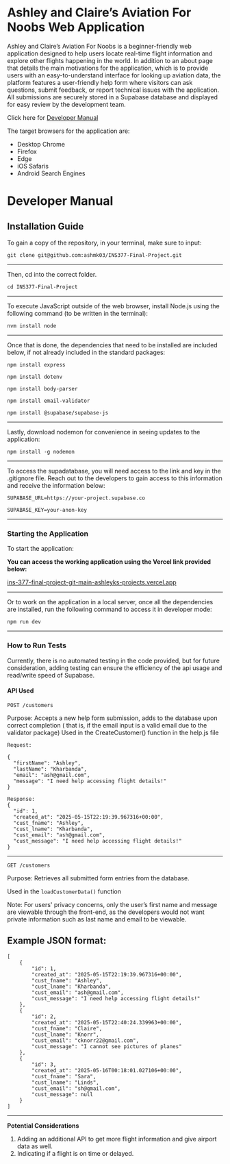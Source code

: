 # Ashley and Claire’s Aviation For Noobs Web Application

Ashley and Claire’s Aviation For Noobs is a beginner-friendly web application designed to help users locate real-time flight information and explore other flights happening in the world. In addition to an about page that details the main motivations for the application, which is to provide users with an easy-to-understand interface for looking up aviation data, the platform features a user-friendly help form where visitors can ask questions, submit feedback, or report technical issues with the application. All submissions are securely stored in a Supabase database and displayed for easy review by the development team.

Click here for [Developer Manual](#developermanual)

The target browsers for the application are:
- Desktop Chrome
- Firefox
- Edge
- iOS Safaris
- Android Search Engines

<a id="developermanual"></a>

# Developer Manual

## Installation Guide

To gain a copy of the repository, in your terminal, make sure to input:

`git clone git@github.com:ashmk03/INS377-Final-Project.git`

---

Then, cd into the correct folder. 

`cd INS377-Final-Project`

---

To execute JavaScript outside of the web browser, install Node.js using the following command (to be written in the terminal):

`nvm install node`

---

Once that is done, the dependencies that need to be installed are included below, if not already included in the standard packages: 

`npm install express`

`npm install dotenv`

`npm install body-parser`

`npm install email-validator`

`npm install @supabase/supabase-js`

---

Lastly, download nodemon for convenience in seeing updates to the application:

`npm install -g nodemon`

---

To access the supadatabase, you will need access to the link and key in the .gitignore file. Reach out to the developers to gain access to this information and receive the information below:

`SUPABASE_URL=https://your-project.supabase.co`

`SUPABASE_KEY=your-anon-key`

---

### Starting the Application

To start the application: 

**You can access the working application using the Vercel link provided below:**

[ins-377-final-project-git-main-ashleyks-projects.vercel.app](ins-377-final-project-git-main-ashleyks-projects.vercel.app)

---

Or to work on the application in a local server, once all the dependencies are installed, run the following command to access it in developer mode:

`npm run dev`

---

### How to Run Tests

Currently, there is no automated testing in the code provided, but for future consideration, adding testing can ensure the efficiency of the api usage and read/write speed of Supabase.  

#### API Used

`POST /customers`

Purpose: Accepts a new help form submission, adds to the database upon correct completion ( that is, if the email input is a valid email due to the validator package) 
Used in the CreateCustomer() function in the help.js file

```
Request:

{
  "firstName": "Ashley",
  "lastName": "Kharbanda",
  "email": "ash@gmail.com",
  "message": "I need help accessing flight details!"
}

Response:
{
  "id": 1,
  "created_at": "2025-05-15T22:19:39.967316+00:00",
  "cust_fname": "Ashley",
  "cust_lname": "Kharbanda",
  "cust_email": "ash@gmail.com",
  "cust_message": "I need help accessing flight details!"
}
```

---

`GET /customers`

Purpose: Retrieves all submitted form entries from the database.

Used in the `loadCustomerData()` function

Note: For users' privacy concerns, only the user’s first name and message are viewable through the front-end, as the developers would not want private information such as last name and email to be viewable. 

## Example JSON format:

```
[
	{
		"id": 1,
		"created_at": "2025-05-15T22:19:39.967316+00:00",
		"cust_fname": "Ashley",
		"cust_lname": "Kharbanda",
		"cust_email": "ash@gmail.com",
		"cust_message": "I need help accessing flight details!"
	},
	{
		"id": 2,
		"created_at": "2025-05-15T22:40:24.339963+00:00",
		"cust_fname": "Claire",
		"cust_lname": "Knorr",
		"cust_email": "cknorr22@gmail.com",
		"cust_message": "I cannot see pictures of planes"
	},
	{
		"id": 3,
		"created_at": "2025-05-16T00:18:01.027106+00:00",
		"cust_fname": "Sara",
		"cust_lname": "Linds",
		"cust_email": "sh@gmail.com",
		"cust_message": null
	}
]
```
---

**Potential Considerations**

1. Adding an additional API to get more flight information and give airport data as well.
2. Indicating if a flight is on time or delayed.
